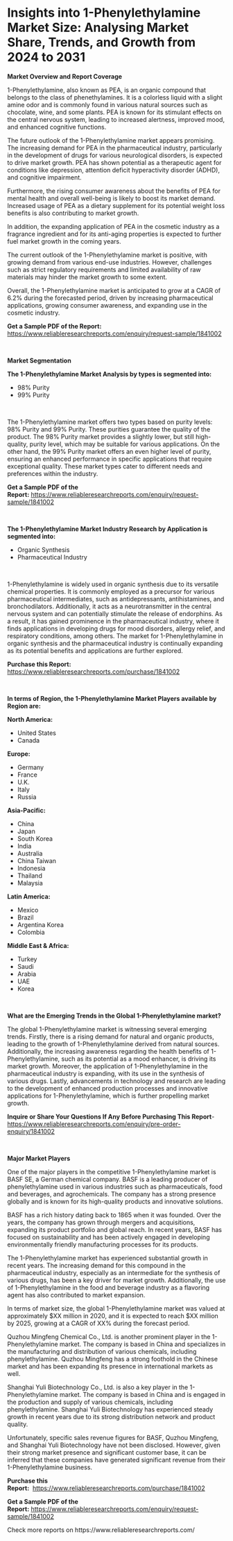 <p><h1>Insights into 1-Phenylethylamine Market Size: Analysing Market Share, Trends, and Growth from 2024 to 2031</h1></p><p><strong>Market Overview and Report Coverage</strong></p>
<p><p>1-Phenylethylamine, also known as PEA, is an organic compound that belongs to the class of phenethylamines. It is a colorless liquid with a slight amine odor and is commonly found in various natural sources such as chocolate, wine, and some plants. PEA is known for its stimulant effects on the central nervous system, leading to increased alertness, improved mood, and enhanced cognitive functions.</p><p>The future outlook of the 1-Phenylethylamine market appears promising. The increasing demand for PEA in the pharmaceutical industry, particularly in the development of drugs for various neurological disorders, is expected to drive market growth. PEA has shown potential as a therapeutic agent for conditions like depression, attention deficit hyperactivity disorder (ADHD), and cognitive impairment.</p><p>Furthermore, the rising consumer awareness about the benefits of PEA for mental health and overall well-being is likely to boost its market demand. Increased usage of PEA as a dietary supplement for its potential weight loss benefits is also contributing to market growth.</p><p>In addition, the expanding application of PEA in the cosmetic industry as a fragrance ingredient and for its anti-aging properties is expected to further fuel market growth in the coming years.</p><p>The current outlook of the 1-Phenylethylamine market is positive, with growing demand from various end-use industries. However, challenges such as strict regulatory requirements and limited availability of raw materials may hinder the market growth to some extent.</p><p>Overall, the 1-Phenylethylamine market is anticipated to grow at a CAGR of 6.2% during the forecasted period, driven by increasing pharmaceutical applications, growing consumer awareness, and expanding use in the cosmetic industry.</p></p>
<p><strong>Get a Sample PDF of the Report:</strong> <a href="https://www.reliableresearchreports.com/enquiry/request-sample/1841002">https://www.reliableresearchreports.com/enquiry/request-sample/1841002</a></p>
<p>&nbsp;</p>
<p><strong>Market Segmentation</strong></p>
<p><strong>The 1-Phenylethylamine Market Analysis by types is segmented into:</strong></p>
<p><ul><li>98% Purity</li><li>99% Purity</li></ul></p>
<p>&nbsp;</p>
<p><p>The 1-Phenylethylamine market offers two types based on purity levels: 98% Purity and 99% Purity. These purities guarantee the quality of the product. The 98% Purity market provides a slightly lower, but still high-quality, purity level, which may be suitable for various applications. On the other hand, the 99% Purity market offers an even higher level of purity, ensuring an enhanced performance in specific applications that require exceptional quality. These market types cater to different needs and preferences within the industry.</p></p>
<p><strong>Get a Sample PDF of the Report:</strong>&nbsp;<a href="https://www.reliableresearchreports.com/enquiry/request-sample/1841002">https://www.reliableresearchreports.com/enquiry/request-sample/1841002</a></p>
<p>&nbsp;</p>
<p><strong>The 1-Phenylethylamine Market Industry Research by Application is segmented into:</strong></p>
<p><ul><li>Organic Synthesis</li><li>Pharmaceutical Industry</li></ul></p>
<p>&nbsp;</p>
<p><p>1-Phenylethylamine is widely used in organic synthesis due to its versatile chemical properties. It is commonly employed as a precursor for various pharmaceutical intermediates, such as antidepressants, antihistamines, and bronchodilators. Additionally, it acts as a neurotransmitter in the central nervous system and can potentially stimulate the release of endorphins. As a result, it has gained prominence in the pharmaceutical industry, where it finds applications in developing drugs for mood disorders, allergy relief, and respiratory conditions, among others. The market for 1-Phenylethylamine in organic synthesis and the pharmaceutical industry is continually expanding as its potential benefits and applications are further explored.</p></p>
<p><strong>Purchase this Report:</strong>&nbsp; <a href="https://www.reliableresearchreports.com/purchase/1841002">https://www.reliableresearchreports.com/purchase/1841002</a></p>
<p>&nbsp;</p>
<p><strong>In terms of Region, the 1-Phenylethylamine Market Players available by Region are:</strong></p>
<p>
    <p> <strong> North America: </strong>
        <ul>
            <li>United States</li>
            <li>Canada</li>
        </ul>
        </p> 
    <p> <strong> Europe: </strong>
        <ul>
            <li>Germany</li>
            <li>France</li>
            <li>U.K.</li>
            <li>Italy</li>
            <li>Russia</li>
        </ul>
        </p> 
    <p> <strong> Asia-Pacific: </strong>
        <ul>
            <li>China</li>
            <li>Japan</li>
            <li>South Korea</li>
            <li>India</li>
            <li>Australia</li>
            <li>China Taiwan</li>
            <li>Indonesia</li>
            <li>Thailand</li>
            <li>Malaysia</li>
        </ul>
        </p> 
    <p> <strong> Latin America: </strong>
        <ul>
            <li>Mexico</li>
            <li>Brazil</li>
            <li>Argentina Korea</li>
            <li>Colombia</li>
        </ul>
        </p> 
    <p> <strong> Middle East & Africa: </strong>
        <ul>
            <li>Turkey</li>
            <li>Saudi</li>
            <li>Arabia</li>
            <li>UAE</li>
            <li>Korea</li>
        </ul>
    </p>
    </p>
<p>&nbsp;</p>
<p><strong>What are the Emerging Trends in the Global 1-Phenylethylamine market?</strong></p>
<p><p>The global 1-Phenylethylamine market is witnessing several emerging trends. Firstly, there is a rising demand for natural and organic products, leading to the growth of 1-Phenylethylamine derived from natural sources. Additionally, the increasing awareness regarding the health benefits of 1-Phenylethylamine, such as its potential as a mood enhancer, is driving its market growth. Moreover, the application of 1-Phenylethylamine in the pharmaceutical industry is expanding, with its use in the synthesis of various drugs. Lastly, advancements in technology and research are leading to the development of enhanced production processes and innovative applications for 1-Phenylethylamine, which is further propelling market growth.</p></p>
<p><strong>Inquire or Share Your Questions If Any Before Purchasing This Report</strong>- <a href="https://www.reliableresearchreports.com/enquiry/pre-order-enquiry/1841002">https://www.reliableresearchreports.com/enquiry/pre-order-enquiry/1841002</a></p>
<p>&nbsp;</p>
<p><strong>Major Market Players</strong></p>
<p><p>One of the major players in the competitive 1-Phenylethylamine market is BASF SE, a German chemical company. BASF is a leading producer of phenylethylamine used in various industries such as pharmaceuticals, food and beverages, and agrochemicals. The company has a strong presence globally and is known for its high-quality products and innovative solutions.</p><p>BASF has a rich history dating back to 1865 when it was founded. Over the years, the company has grown through mergers and acquisitions, expanding its product portfolio and global reach. In recent years, BASF has focused on sustainability and has been actively engaged in developing environmentally friendly manufacturing processes for its products.</p><p>The 1-Phenylethylamine market has experienced substantial growth in recent years. The increasing demand for this compound in the pharmaceutical industry, especially as an intermediate for the synthesis of various drugs, has been a key driver for market growth. Additionally, the use of 1-Phenylethylamine in the food and beverage industry as a flavoring agent has also contributed to market expansion.</p><p>In terms of market size, the global 1-Phenylethylamine market was valued at approximately $XX million in 2020, and it is expected to reach $XX million by 2025, growing at a CAGR of XX% during the forecast period.</p><p>Quzhou Mingfeng Chemical Co., Ltd. is another prominent player in the 1-Phenylethylamine market. The company is based in China and specializes in the manufacturing and distribution of various chemicals, including phenylethylamine. Quzhou Mingfeng has a strong foothold in the Chinese market and has been expanding its presence in international markets as well.</p><p>Shanghai Yuli Biotechnology Co., Ltd. is also a key player in the 1-Phenylethylamine market. The company is based in China and is engaged in the production and supply of various chemicals, including phenylethylamine. Shanghai Yuli Biotechnology has experienced steady growth in recent years due to its strong distribution network and product quality.</p><p>Unfortunately, specific sales revenue figures for BASF, Quzhou Mingfeng, and Shanghai Yuli Biotechnology have not been disclosed. However, given their strong market presence and significant customer base, it can be inferred that these companies have generated significant revenue from their 1-Phenylethylamine business.</p></p>
<p><strong>Purchase this Report:</strong>&nbsp;&nbsp;<a href="https://www.reliableresearchreports.com/purchase/1841002">https://www.reliableresearchreports.com/purchase/1841002</a></p>
<p></p>
<p><strong>Get a Sample PDF of the Report:</strong>&nbsp;<a href="https://www.reliableresearchreports.com/enquiry/request-sample/1841002">https://www.reliableresearchreports.com/enquiry/request-sample/1841002</a></p>
<p>Check more reports on https://www.reliableresearchreports.com/</p>